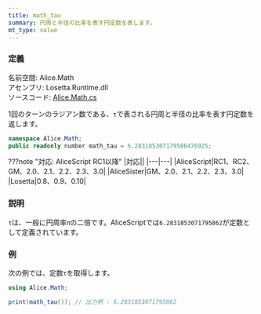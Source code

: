 ```yaml
---
title: math_tau
summary: 円周と半径の比率を表す円定数を表します。
mt_type: value
---
```


### 定義
名前空間: Alice.Math<br/>
アセンブリ: Losetta.Runtime.dll<br/>
ソースコード: [Alice.Math.cs](https://github.com/WSOFT-Project/Losetta/blob/master/Losetta.Runtime/Alice.Math.cs)

1回のターンのラジアン数である、`τ`で表される円周と半径の比率を表す円定数を返します。

```cs title="AliceScript"
namespace Alice.Math;
public readonly number math_tau = 6.283185307179586476925;
```

???note "対応: AliceScript RC1以降"
    |対応||
    |---|---|
    |AliceScript|RC1、RC2、GM、2.0、2.1、2.2、2.3、3.0|
    |AliceSister|GM、2.0、2.1、2.2、2.3、3.0|
    |Losetta|0.8、0.9、0.10|

### 説明
`τ`は、一般に円周率`π`の二倍です。AliceScriptでは`6.2831853071795862`が定数として定義されています。

### 例
次の例では、定数`τ`を取得します。

```cs title="AliceScript"
using Alice.Math;

print(math_tau()); // 出力例 : 6.2831853071795862
```